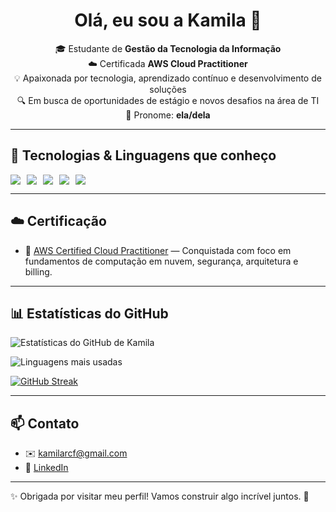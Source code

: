 
<h1 align="center">Olá, eu sou a Kamila 👋</h1>

<p align="center">
  🎓 Estudante de <strong>Gestão da Tecnologia da Informação</strong><br>
  ☁️ Certificada <strong>AWS Cloud Practitioner</strong><br>
  💡 Apaixonada por tecnologia, aprendizado contínuo e desenvolvimento de soluções<br>
  🔍 Em busca de oportunidades de estágio e novos desafios na área de TI<br>
  🔗 Pronome: <strong>ela/dela</strong>
</p>

---

## 🚀 Tecnologias & Linguagens que conheço

<div style="display: flex; gap: 10px;">
  <img src="https://img.shields.io/badge/HTML5-E34F26?style=for-the-badge&logo=html5&logoColor=white"/>
  <img src="https://img.shields.io/badge/CSS3-1572B6?style=for-the-badge&logo=css3&logoColor=white"/>
  <img src="https://img.shields.io/badge/JavaScript-F7DF1E?style=for-the-badge&logo=javascript&logoColor=black"/>
  <img src="https://img.shields.io/badge/Python-3776AB?style=for-the-badge&logo=python&logoColor=white"/>
  <img src="https://img.shields.io/badge/Java-007396?style=for-the-badge&logo=java&logoColor=white"/>
</div>

---

## ☁️ Certificação

- 📜 [AWS Certified Cloud Practitioner](https://www.credly.com/badges/24300b26-5c61-4849-91ed-08bc5db7f93e/linked_in?t=ste15v) — Conquistada com foco em fundamentos de computação em nuvem, segurança, arquitetura e billing.

---

## 📊 Estatísticas do GitHub

![Estatísticas do GitHub de Kamila](https://github-readme-stats.vercel.app/api?username=kamilarosaf&show_icons=true&theme=radical)

![Linguagens mais usadas](https://github-readme-stats.vercel.app/api/top-langs/?username=kamilarosaf&layout=compact&theme=radical)

[![GitHub Streak](https://github-readme-streak-stats.herokuapp.com?user=kamilarosaf&theme=radical)](https://github.com/kamilarosaf)

---

## 📫 Contato

- ✉️ kamilarcf@gmail.com
- 💼 [LinkedIn](https://www.linkedin.com/in/kamila-rosa-15a818309/) 

---

✨ Obrigada por visitar meu perfil! Vamos construir algo incrível juntos. 🚀
